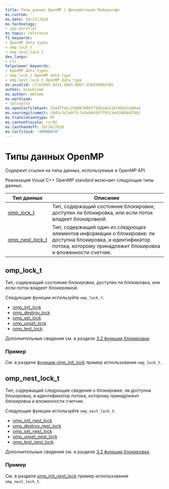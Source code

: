 ```yaml
---
title: Типы данных OpenMP | Документация Майкрософт
ms.custom: ''
ms.date: 10/23/2018
ms.technology:
- cpp-parallel
ms.topic: reference
f1_keywords:
- OpenMP data types
- omp_lock_t
- omp_nest_lock_t
dev_langs:
- C++
helpviewer_keywords:
- OpenMP data types
- omp_lock_t OpenMP data type
- omp_nest_lock_t OpenMP data type
ms.assetid: cf1e1045-4d12-4d03-80b7-d5843b80ef85
author: mikeblome
ms.author: mblome
ms.workload:
- cplusplus
ms.openlocfilehash: 254dffebc258867088f738b10a11bf48d31bd0a4
ms.sourcegitcommit: c045c3a7e9f2c7e3e0de5b7f9513e41d8b6d19b2
ms.translationtype: MT
ms.contentlocale: ru-RU
ms.lasthandoff: 10/24/2018
ms.locfileid: "49990074"
---
```

# <a name="openmp-data-types"></a>Типы данных OpenMP

Содержит ссылки на типы данных, используемые в OpenMP API.

Реализация Visual C++ OpenMP standard включает следующие типы данных.

Тип данных                           | Описание
----------------------------------- | --------------------------------------------------------------------------------------------------------------------------------------------------------------------------------
[omp_lock_t](#omp-lock-t)           | Тип, содержащий состояние блокировки, доступен ли блокировка, или если поток владеет блокировкой.
[omp_nest_lock_t](#omp-nest-lock-t) | Тип, содержащий один из следующих элементов информации о блокировке: ли доступна блокировка, и идентификатор потока, которому принадлежит блокировка и вложенности счетчик.

## <a name="omp-lock-t"></a>omp_lock_t

Тип, содержащий состояние блокировки, доступен ли блокировка, или если поток владеет блокировкой.

Следующие функции используйте `omp_lock_t`:

- [omp_init_lock](../../../parallel/openmp/reference/omp-init-lock.md)
- [omp_destroy_lock](../../../parallel/openmp/reference/omp-destroy-lock.md)
- [omp_set_lock](../../../parallel/openmp/reference/omp-set-lock.md)
- [omp_unset_lock](../../../parallel/openmp/reference/omp-unset-lock.md)
- [omp_test_lock](../../../parallel/openmp/reference/omp-test-lock.md)

Дополнительные сведения см. в разделе [3.2 функции блокировки](../../../parallel/openmp/3-2-lock-functions.md).

### <a name="example"></a>Пример

См. в разделе [функции omp_init_lock](../../../parallel/openmp/reference/omp-init-lock.md) пример использования `omp_lock_t`.

## <a name="omp-nest-lock-t"></a>omp_nest_lock_t

Тип, содержащий следующие сведения о блокировке: ли доступна блокировка, и идентификатор потока, которому принадлежит блокировка и вложенности счетчик.

Следующие функции используйте `omp_nest_lock_t`:

- [omp_init_nest_lock](../../../parallel/openmp/reference/omp-init-nest-lock.md)
- [omp_destroy_nest_lock](../../../parallel/openmp/reference/omp-destroy-nest-lock.md)
- [omp_set_nest_lock](../../../parallel/openmp/reference/omp-set-nest-lock.md)
- [omp_unset_nest_lock](../../../parallel/openmp/reference/omp-unset-nest-lock.md)
- [omp_test_nest_lock](../../../parallel/openmp/reference/omp-test-nest-lock.md)

Дополнительные сведения см. в разделе [3.2 функции блокировки](../../../parallel/openmp/3-2-lock-functions.md).

### <a name="example"></a>Пример

См. в разделе [omp_init_nest_lock](../../../parallel/openmp/reference/omp-init-nest-lock.md) пример использования `omp_nest_lock_t`.
